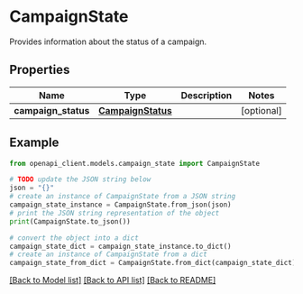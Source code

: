 # CampaignState

Provides information about the status of a campaign.

## Properties

Name | Type | Description | Notes
------------ | ------------- | ------------- | -------------
**campaign_status** | [**CampaignStatus**](CampaignStatus.md) |  | [optional] 

## Example

```python
from openapi_client.models.campaign_state import CampaignState

# TODO update the JSON string below
json = "{}"
# create an instance of CampaignState from a JSON string
campaign_state_instance = CampaignState.from_json(json)
# print the JSON string representation of the object
print(CampaignState.to_json())

# convert the object into a dict
campaign_state_dict = campaign_state_instance.to_dict()
# create an instance of CampaignState from a dict
campaign_state_from_dict = CampaignState.from_dict(campaign_state_dict)
```
[[Back to Model list]](../README.md#documentation-for-models) [[Back to API list]](../README.md#documentation-for-api-endpoints) [[Back to README]](../README.md)


